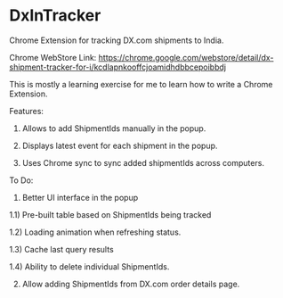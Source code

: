 DxInTracker
===========

Chrome Extension for tracking DX.com shipments to India.

Chrome WebStore Link: https://chrome.google.com/webstore/detail/dx-shipment-tracker-for-i/kcdlapnkooffcjoamidhdbbcepoibbdj

This is mostly a learning exercise for me to learn how to write a Chrome Extension.

Features:

1) Allows to add ShipmentIds manually in the popup.

2) Displays latest event for each shipment in the popup.

3) Uses Chrome sync to sync added shipmentIds across computers.


To Do:

1) Better UI interface in the popup

  1.1) Pre-built table based on ShipmentIds being tracked

  1.2) Loading animation when refreshing status.

  1.3) Cache last query results

  1.4) Ability to delete individual ShipmentIds.

2) Allow adding ShipmentIds from DX.com order details page.
